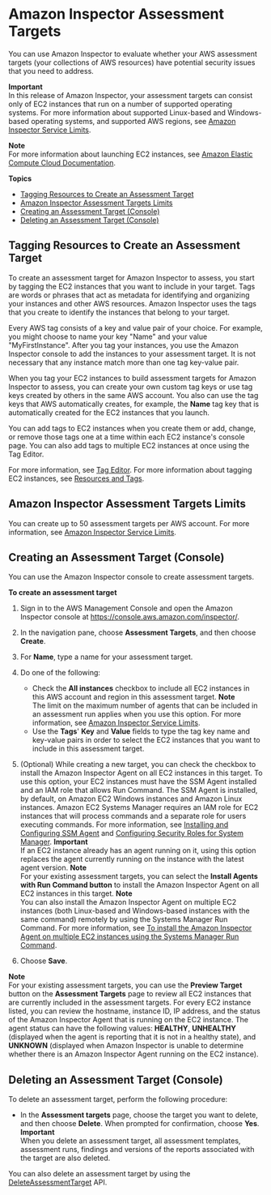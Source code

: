 # Amazon Inspector Assessment Targets<a name="inspector_applications"></a>

You can use Amazon Inspector to evaluate whether your AWS assessment targets \(your collections of AWS resources\) have potential security issues that you need to address\. 

**Important**  
In this release of Amazon Inspector, your assessment targets can consist only of EC2 instances that run on a number of supported operating systems\. For more information about supported Linux\-based and Windows\-based operating systems, and supported AWS regions, see [Amazon Inspector Service Limits](inspector_limits.md)\. 

**Note**  
For more information about launching EC2 instances, see [ Amazon Elastic Compute Cloud Documentation](https://aws.amazon.com/documentation/ec2/)\. 

**Topics**
+ [Tagging Resources to Create an Assessment Target](#tagging)
+ [Amazon Inspector Assessment Targets Limits](#inspector-application-limits)
+ [Creating an Assessment Target \(Console\)](#create_application_via_console)
+ [Deleting an Assessment Target \(Console\)](#delete_assessment_target_via_console)

## Tagging Resources to Create an Assessment Target<a name="tagging"></a>

To create an assessment target for Amazon Inspector to assess, you start by tagging the EC2 instances that you want to include in your target\. Tags are words or phrases that act as metadata for identifying and organizing your instances and other AWS resources\. Amazon Inspector uses the tags that you create to identify the instances that belong to your target\. 

Every AWS tag consists of a key and value pair of your choice\. For example, you might choose to name your key "Name" and your value "MyFirstInstance"\. After you tag your instances, you use the Amazon Inspector console to add the instances to your assessment target\. It is not necessary that any instance match more than one tag key\-value pair\.

When you tag your EC2 instances to build assessment targets for Amazon Inspector to assess, you can create your own custom tag keys or use tag keys created by others in the same AWS account\. You also can use the tag keys that AWS automatically creates, for example, the **Name** tag key that is automatically created for the EC2 instances that you launch\.

You can add tags to EC2 instances when you create them or add, change, or remove those tags one at a time within each EC2 instance's console page\. You can also add tags to multiple EC2 instances at once using the Tag Editor\.

For more information, see [ Tag Editor](http://docs.aws.amazon.com/awsconsolehelpdocs/latest/gsg/tag-editor.html)\. For more information about tagging EC2 instances, see [Resources and Tags](http://docs.aws.amazon.com/AWSEC2/latest/UserGuide/EC2_Resources.html)\.

## Amazon Inspector Assessment Targets Limits<a name="inspector-application-limits"></a>

You can create up to 50 assessment targets per AWS account\. For more information, see [Amazon Inspector Service Limits](inspector_limits.md)\. 

## Creating an Assessment Target \(Console\)<a name="create_application_via_console"></a>

 You can use the Amazon Inspector console to create assessment targets\.

**To create an assessment target**

1. Sign in to the AWS Management Console and open the Amazon Inspector console at [https://console\.aws\.amazon\.com/inspector/](https://console.aws.amazon.com/inspector/)\.

1. In the navigation pane, choose **Assessment Targets**, and then choose **Create**\.

1. For **Name**, type a name for your assessment target\.

1. Do one of the following:
   + Check the **All instances** checkbox to include all EC2 instances in this AWS account and region in this assessment target\.
**Note**  
The limit on the maximum number of agents that can be included in an assessment run applies when you use this option\. For more information, see [Amazon Inspector Service Limits](inspector_limits.md)\.
   + Use the **Tags**' **Key** and **Value** fields to type the tag key name and key\-value pairs in order to select the EC2 instances that you want to include in this assessment target\.

1. \(Optional\) While creating a new target, you can check the checkbox to install the Amazon Inspector Agent on all EC2 instances in this target\. To use this option, your EC2 instances must have the SSM Agent installed and an IAM role that allows Run Command\. The SSM Agent is installed, by default, on Amazon EC2 Windows instances and Amazon Linux instances\. Amazon EC2 Systems Manager requires an IAM role for EC2 instances that will process commands and a separate role for users executing commands\. For more information, see [Installing and Configuring SSM Agent](http://docs.aws.amazon.com/systems-manager/latest/userguide/ssm-agent.html) and [Configuring Security Roles for System Manager](http://docs.aws.amazon.com/systems-manager/latest/userguide/systems-manager-access.html)\. 
**Important**  
If an EC2 instance already has an agent running on it, using this option replaces the agent currently running on the instance with the latest agent version\.
**Note**  
For your existing assessment targets, you can select the **Install Agents with Run Command button** to install the Amazon Inspector Agent on all EC2 instances in this target\.
**Note**  
You can also install the Amazon Inspector Agent on multiple EC2 instances \(both Linux\-based and Windows\-based instances with the same command\) remotely by using the Systems Manager Run Command\. For more information, see [To install the Amazon Inspector Agent on multiple EC2 instances using the Systems Manager Run Command](inspector_installing-uninstalling-agents.md#install-run-command)\. 

1. Choose **Save**\.

**Note**  
For your existing assessment targets, you can use the **Preview Target** button on the **Assessment Targets** page to review all EC2 instances that are currently included in the assessment targets\. For every EC2 instance listed, you can review the hostname, instance ID, IP address, and the status of the Amazon Inspector Agent that is running on the EC2 instance\. The agent status can have the following values: **HEALTHY**, **UNHEALTHY** \(displayed when the agent is reporting that it is not in a healthy state\), and **UNKNOWN** \(displayed when Amazon Inspector is unable to determine whether there is an Amazon Inspector Agent running on the EC2 instance\)\. 

## Deleting an Assessment Target \(Console\)<a name="delete_assessment_target_via_console"></a>

To delete an assessment target, perform the following procedure:
+ In the **Assessment targets** page, choose the target you want to delete, and then choose **Delete**\. When prompted for confirmation, choose **Yes**\.
**Important**  
When you delete an assessment target, all assessment templates, assessment runs, findings and versions of the reports associated with the target are also deleted\.

You can also delete an assessment target by using the [DeleteAssessmentTarget](https://docs.aws.amazon.com/inspector/latest/APIReference/API_DeleteAssessmentTarget.html) API\. 